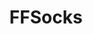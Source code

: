 ---
title: FFSocks
crosslinks:
- myult1mateischarging
- sarah_xxx
- jenspanties357
- sockfetish
- CattieCandescent
- livven
---